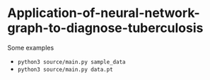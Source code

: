 # Application-of-neural-network-graph-to-diagnose-tuberculosis
Some examples

*   `python3 source/main.py sample_data`
*   `python3 source/main.py data.pt`
